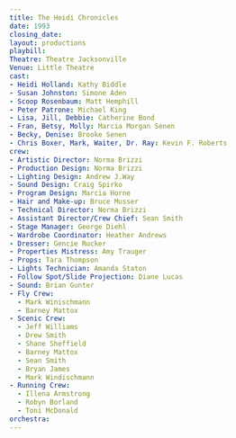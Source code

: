 ```yaml
---
title: The Heidi Chronicles
date: 1993
closing_date:
layout: productions
playbill:
Theatre: Theatre Jacksonville
Venue: Little Theatre
cast:
- Heidi Holland: Kathy Biddle
- Susan Johnston: Simone Aden
- Scoop Rosenbaum: Matt Hemphill
- Peter Patrone: Michael King
- Lisa, Jill, Debbie: Catherine Bond
- Fran, Betsy, Molly: Marcia Morgan Senen
- Becky, Denise: Brooke Senen
- Chris Boxer, Mark, Waiter, Dr. Ray: Kevin F. Roberts
crew:
- Artistic Director: Norma Brizzi
- Production Design: Norma Brizzi
- Lighting Design: Andrew J.Way
- Sound Design: Craig Spirko
- Program Design: Marcia Horne
- Hair and Make-up: Bruce Musser
- Technical Director: Norma Brizzi
- Assistant Director/Crew Chief: Sean Smith
- Stage Manager: George Diehl
- Wardrobe Coordinator: Heather Andrews
- Dresser: Gencie Rucker
- Properties Mistress: Amy Trauger
- Props: Tara Thompson
- Lights Technician: Amanda Staton
- Follow Spot/Slide Projection: Diane Lucas
- Sound: Brian Gunter
- Fly Crew:
  - Mark Winischmann
  - Barney Mattox
- Scenic Crew:
  - Jeff Williams
  - Drew Smith
  - Shane Sheffield
  - Barney Mattox
  - Sean Smith
  - Bryan James
  - Mark Windischmann
- Running Crew:
  - Illena Armstrong
  - Robyn Borland
  - Toni McDonald
orchestra:
---
```

